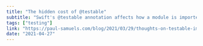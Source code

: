 ```yaml
---
title: "The hidden cost of @testable"
subtitle: "Swift's @testable annotation affects how a module is imported, changing its access control to simplify testing. In this interesting post, Paul Samuels argues that there are hidden costs to using this feature. I don't entirely agree with everything Paul states, but it's always good to consider a different point of view."
tags: ["testing"]
link: "https://paul-samuels.com/blog/2021/03/29/thoughts-on-testable-import/"
date: "2021-04-27"
---
```

